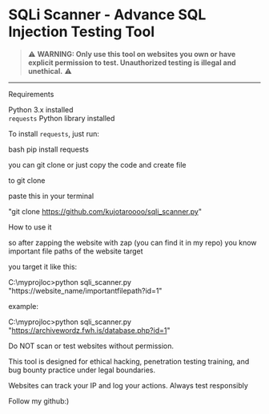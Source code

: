 # SQLi Scanner - Advance SQL Injection Testing Tool

> ⚠️ **WARNING: Only use this tool on websites you own or have explicit permission to test. Unauthorized testing is illegal and unethical.** ⚠️

---

Requirements

 Python 3.x installed  
 `requests` Python library installed  

To install `requests`, just run:

bash
pip install requests

you can git clone or just copy the code and create file


to git clone

paste this in your terminal


"git clone https://github.com/kujotaroooo/sqli_scanner.py"


How to use it

so after zapping the website with zap (you can find it in my repo) you know important file paths of the website target 

you target it like this:

C:\myprojloc>python sqli_scanner.py "https://website_name/importantfilepath?id=1"


example: 

C:\myprojloc>python sqli_scanner.py "https://archivewordz.fwh.is/database.php?id=1"

Do NOT scan or test websites without permission.

This tool is designed for ethical hacking, penetration testing training, and bug bounty practice under legal boundaries.

Websites can track your IP and log your actions. Always test responsibly

Follow my github:)
